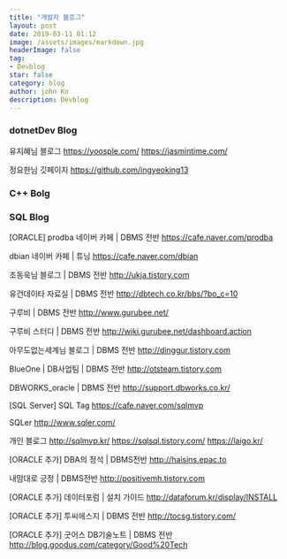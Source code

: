 ```yaml
---
title: "개발자 블로그"
layout: post
date: 2019-03-11 01:12
image: /assets/images/markdown.jpg
headerImage: false
tag:
- Devblog
star: false
category: blog
author: john Ko
description: Devblog
---
```


### dotnetDev Blog
유지혜님 블로그
https://yoosple.com/
https://jasmintime.com/

정요한님 깃페이지
https://github.com/ingyeoking13


### C++ Bolg 


### SQL Blog
[ORACLE]
prodba 네이버 카페 | DBMS 전반
https://cafe.naver.com/prodba

dbian 네이버 카페 | 튜닝
https://cafe.naver.com/dbian

조동욱님 블로그 | DBMS 전반
http://ukja.tistory.com

유건데이타 자료실 | DBMS 전반
http://dbtech.co.kr/bbs/?bo_c=10

구루비 | DBMS 전반
http://www.gurubee.net/

구루비 스터디 | DBMS 전반
http://wiki.gurubee.net/dashboard.action

아무도없는세계님 블로그 | DBMS 전반
http://dinggur.tistory.com

BlueOne | DB사업팀 | DBMS 전반
http://otsteam.tistory.com

DBWORKS_oracle | DBMS 전반
http://support.dbworks.co.kr/


[SQL Server]
SQL Tag
https://cafe.naver.com/sqlmvp

SQLer
http://www.sqler.com/

개인 블로그
http://sqlmvp.kr/
https://sqlsql.tistory.com/
https://laigo.kr/

[ORACLE 추가]
DBA의 정석 | DBMS전반
http://haisins.epac.to

내맘대로 긍정 | DBMS전반
http://positivemh.tistory.com

[ORACLE 추가]
데이터포럼 | 설치 가이드
http://dataforum.kr/display/INSTALL

[ORACLE 추가]
투씨에스지 | DBMS 전반
http://tocsg.tistory.com/

[ORACLE 추가]
굿어스 DB기술노트 | DBMS 전반
http://blog.goodus.com/category/Good%20Tech






